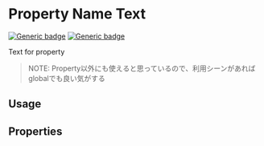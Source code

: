 # Property Name Text
[![Generic badge](https://img.shields.io/badge/GROUP-property-yellow.svg)]()
[![Generic badge](https://img.shields.io/badge/SIZE-atom-blue.svg)]()

Text for property

> NOTE: Property以外にも使えると思っているので、利用シーンがあればglobalでも良い気がする

## Usage

## Properties
